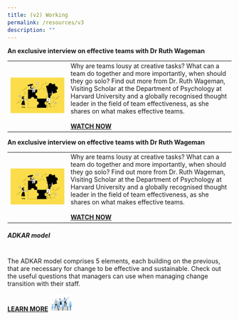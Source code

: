 ```yaml
---
title: (v2) Working
permalink: /resources/v3
description: ""
---
```

<b> An exclusive interview on effective teams with Dr Ruth Wageman </b>
<table> 
<tr>
<td><img src="/images/Team%20Development.jpg" alt="employee engagement"> </td><td> Why are teams lousy at creative tasks? What can a team do together and more importantly, when should they go solo? Find out more from Dr. Ruth Wageman, Visiting Scholar at the Department of Psychology at Harvard University and a globally recognised thought leader in the field of team effectiveness, as she shares on what makes effective teams. <br><br><a href ="https://vimeo.com/130939928"><b>WATCH NOW</b></a></td>
</tr></table>

<b> An exclusive interview on effective teams with Dr Ruth Wageman </b>
<table><tr>
<td><img src="/images/Team%20Development.jpg" alt="employee engagement"> </td><td> Why are teams lousy at creative tasks? What can a team do together and more importantly, when should they go solo? Find out more from Dr. Ruth Wageman, Visiting Scholar at the Department of Psychology at Harvard University and a globally recognised thought leader in the field of team effectiveness, as she shares on what makes effective teams. <br><br><a href ="https://vimeo.com/130939928"><b>WATCH NOW</b></a></td>
</tr></table>

<h5><b>ADKAR model</b> </h5><br>The ADKAR model comprises 5 elements, each building on the previous, that are necessary for change to be effective and sustainable. Check out the useful questions that managers can use when managing change transition with their staff.<br><br><a href ="[https://go.gov.sg/adkarmodel](https://go.gov.sg/adkarmodel)"><b>LEARN MORE</b></a>

<img src="/images/Teamarrow.jpg" width="50">